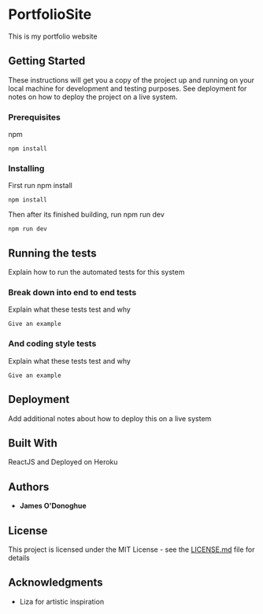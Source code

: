 # PortfolioSite
This is my portfolio website

## Getting Started

These instructions will get you a copy of the project up and running on your local machine for development and testing purposes. See deployment for notes on how to deploy the project on a live system.

### Prerequisites

npm

```
npm install
```

### Installing

First run npm install

```
npm install
```

Then after its finished building, run npm run dev

```
npm run dev
```

## Running the tests

Explain how to run the automated tests for this system

### Break down into end to end tests

Explain what these tests test and why

```
Give an example
```

### And coding style tests

Explain what these tests test and why

```
Give an example
```

## Deployment

Add additional notes about how to deploy this on a live system

## Built With

ReactJS and Deployed on Heroku

## Authors

* **James O'Donoghue** 


## License

This project is licensed under the MIT License - see the [LICENSE.md](LICENSE.md) file for details

## Acknowledgments

* Liza for artistic inspiration

